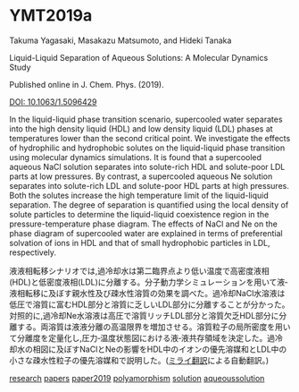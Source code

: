 # YMT2019a

Takuma Yagasaki, Masakazu Matsumoto, and Hideki Tanaka 

Liquid-Liquid Separation of Aqueous Solutions: A Molecular Dynamics Study 

Published online in J. Chem. Phys. (2019).

[DOI: 10.1063/1.5096429](https://doi.org/10.1063/1.5096429)



In the liquid-liquid phase transition scenario, supercooled water separates into the high density liquid (HDL) and low density liquid (LDL) phases at temperatures lower than the second critical point. We investigate the effects of hydrophilic and hydrophobic solutes on the liquid-liquid phase transition using molecular dynamics simulations. It is found that a supercooled aqueous NaCl solution separates into solute-rich HDL and solute-poor LDL parts at low pressures. By contrast, a supercooled aqueous Ne solution separates into solute-rich LDL and solute-poor HDL parts at high pressures. Both the solutes increase the high temperature limit of the liquid-liquid separation. The degree of separation is quantified using the local density of solute particles to determine the liquid-liquid coexistence region in the pressure-temperature phase diagram. The effects of NaCl and Ne on the phase diagram of supercooled water are explained in terms of preferential solvation of ions in HDL and that of small hydrophobic particles in LDL, respectively.



液液相転移シナリオでは,過冷却水は第二臨界点より低い温度で高密度液相(HDL)と低密度液相(LDL)に分離する。分子動力学シミュレーションを用いて液‐液相転移に及ぼす親水性及び疎水性溶質の効果を調べた。過冷却NaCl水溶液は低圧で溶質に富むHDL部分と溶質に乏しいLDL部分に分離することが分かった。対照的に,過冷却Ne水溶液は高圧で溶質リッチLDL部分と溶質欠乏HDL部分に分離する。両溶質は液液分離の高温限界を増加させる。溶質粒子の局所密度を用いて分離度を定量化し,圧力‐温度状態図における液‐液共存領域を決定した。過冷却水の相図に及ぼすNaClとNeの影響をHDL中のイオンの優先溶媒和とLDL中の小さな疎水性粒子の優先溶媒和で説明した。([ミライ翻訳](https://miraitranslate.com)による自動翻訳。)



[](https://gyazo.com/94482faee7641afb2b0d86f71cf2224f)

[research](research.md) [papers](papers.md) [paper2019](paper2019.md) [polyamorphism](polyamorphism.md) [solution](solution.md) [aqueoussolution](aqueoussolution.md)



